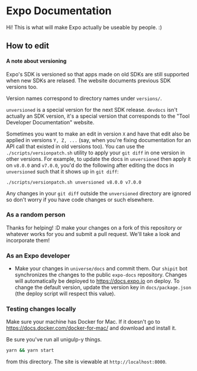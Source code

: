 # Expo Documentation

Hi! This is what will make Expo actually be useable by people. :)

## How to edit

#### A note about versioning

Expo's SDK is versioned so that apps made on old SDKs are still supported
when new SDKs are relased. The website documents previous SDK versions too.

Version names correspond to directory names under `versions/`.

`unversioned` is a special version for the next SDK release. `devdocs` isn't
actually an SDK version, it's a special version that corresponds to the
"Tool Developer Documentation" website.

Sometimes you want to make an edit in version `X` and have that edit also
be applied in versions `Y, Z, ...` (say, when you're fixing documentation for an
API call that existed in old versions too). You can use the
`./scripts/versionpatch.sh` utility to apply your `git diff` in one version in
other versions. For example, to update the docs in `unversioned` then apply it
on `v8.0.0` and `v7.0.0`, you'd do the following after editing the docs in
`unversioned` such that it shows up in `git diff`:

```./scripts/versionpatch.sh unversioned v8.0.0 v7.0.0```

Any changes in your `git diff` outside the `unversioned` directory are ignored
so don't worry if you have code changes or such elsewhere.

### As a random person

Thanks for helping! :D make your changes on a fork of this repository or
whatever works for you and submit a pull request. We'll take a look and
incorporate them!

### As an Expo developer

- Make your changes in `universe/docs` and commit them. Our `shipit` bot
synchronizes the changes to the public `expo-docs` repository. Changes will
automatically be deployed to https://docs.expo.io on deploy. To change
the default version, update the version key in `docs/package.json` (the
deploy script will respect this value).

### Testing changes locally

Make sure your machine has Docker for Mac. If it doesn't go to https://docs.docker.com/docker-for-mac/ and download and install it.

Be sure you've run all unigulp-y things.

```bash
yarn && yarn start
```

from this directory. The site is viewable at `http://localhost:8000`.
